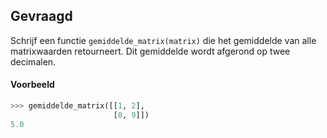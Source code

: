 ## Gevraagd
Schrijf een functie `gemiddelde_matrix(matrix)` die het gemiddelde van alle matrixwaarden retourneert. Dit gemiddelde wordt afgerond op twee decimalen.

#### Voorbeeld

```python
>>> gemiddelde_matrix([[1, 2], 
                       [8, 9]])
5.0
```